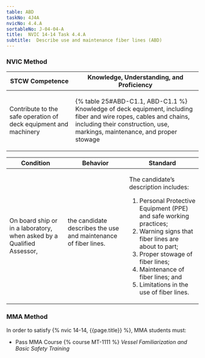 ```yaml
---
table: ABD
taskNo: 4J4A
nvicNo: 4.4.A 
sortableNo: J-04-04-A
title:  NVIC 14-14 Task 4.4.A 
subtitle:  Describe use and maintenance fiber lines (ABD)
---
```






### NVIC Method

<a style="display:none;" onclick="togglevisibility('nvic_methods')" >Show NVIC method.</a>

<div id='nvic_methods' class='show'>

<table>
<thead>
<tr>
<th class='forty'> STCW Competence </th>
<th class='sixty'> Knowledge, Understanding, and Proficiency </th>
</tr>
</thead>

<tbody>
<tr><td markdown='1'>

Contribute to the safe operation of deck equipment and machinery

</td><td markdown='1'>

{% table 25#ABD-C1.1, ABD-C1.1 %} Knowledge of deck equipment, including fiber and wire ropes, cables and chains, including their construction, use, markings, maintenance, and proper stowage

</td></tr>


</tbody>
</table>


<table>
<thead>
<tr><th class='twenty'>  Condition </th><th class='twenty'> Behavior </th><th  class='sixty'>Standard </th></tr>
</thead>
<tbody >



<tr><td markdown='1'>

On board ship or in a laboratory, when asked by a Qualified Assessor,

</td><td markdown='1'>

the candidate describes the use and maintenance of fiber lines.

<br>

<div class="tooltip" markdown='1'>



</div>


</td><td markdown='1'>

The candidate’s description includes:

1. Personal Protective Equipment (PPE) and safe working practices;
2. Warning signs that fiber lines are about to part;
3. Proper stowage of fiber lines;
4. Maintenance of fiber lines; and
5. Limitations in the use of fiber lines. 

</td></tr>
</tbody>
</table>
</div>


### MMA Method

In order to satisfy  {% nvic 14-14, {{page.title}}  %}, MMA students must:

* Pass MMA Course {% course MT-1111 %}  *Vessel Familiarization and Basic Safety Training*